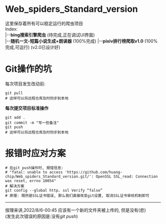 # Web_spiders_Standard_version
这里保存着所有可以稳定运行的爬虫项目   
Index:   
|--**bing搜索引擎爬虫** (待完成,正在调试UI界面)  
|--**随机一文-短篇小说生成+朗读器** (100%完成)
|--**pixiv排行榜爬取v1.0** (100%完成,可运行) (v2.0已设计好)

# Git操作的坑
每次项目发生改动前:
```Git
git pull
# 这样可以将远程仓库及时同步到本地
```
**每次提交项目标准操作**  
```Git
git add .
git commit -m "写一些备注"
git push 
# 这样可以将远程仓库及时同步到本地
```
# 报错时应对方案
```shell
# 在git push操作时, 报错信息:
# "fatal: unable to access 'https://github.com/huang-chip/Web_spiders_Standard_version.git/': OpenSSL SSL_read: Connection was reset, errno 10054"
# 解决方案
git config --global http. ssl Verify “false”
# 原理: 既然是SSL证书错误, 那么我们直接改变git设置, 取消SSL证书审核机制即可
```
---
按理来讲,2022/8/6-00:45
应该有一个新的文件夹被上传的, 但是没有(悲)  
(发生此次错误的原因是:没有*git push*)
